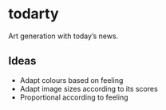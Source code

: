 # todarty
Art generation with today’s news.

## Ideas
- Adapt colours based on feeling
- Adapt image sizes according to its scores
- Proportional according to feeling
